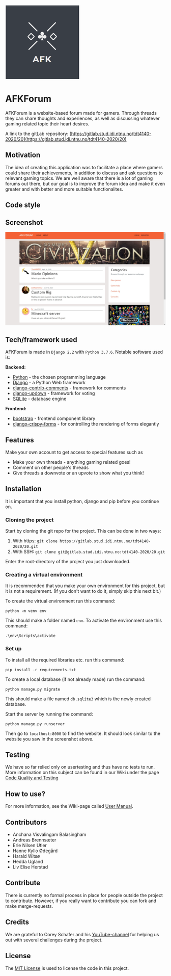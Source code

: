 ![AFKForum logo](media/AFK.PNG "logo")


# AFKForum

AFKForum is a website-based forum made for gamers. Through threads they can share thoughts and experiences, as well as discussing whatever gaming related topic their heart desires. 

A link to the gitLab repository: [https://gitlab.stud.idi.ntnu.no/tdt4140-2020/20](https://gitlab.stud.idi.ntnu.no/tdt4140-2020/20)

## Motivation
The idea of creating this application was to facilitate a place where gamers could share their achievements, in addition to discuss and ask questions to relevant gaming topics.
We are well aware that there is a lot of gaming forums out there, but our goal is to improve the forum idea and make it even greater and with better and more suitable functionalites. 

## Code style

## Screenshot
![AFKForum homepage](media/homepage.png "homepage")


## Tech/framework used
AFKForum is made in `Django 2.2` with `Python 3.7.6`. Notable software used is:

**Backend:**
 - [Python](https://www.python.org/) - the chosen programming language
 - [Django](https://www.djangoproject.com/) - a Python Web framework
 - [django-contrib-comments](https://django-contrib-comments.readthedocs.io/en/latest/index.html) - framework for comments
 - [django-updown](https://github.com/weluse/django-updown) - framework for voting
 - [SQLite](https://www.sqlite.org/index.html) - database engine
 
 **Frontend:**
 - [bootstrap](https://getbootstrap.com/) - frontend component library
 - [django-crispy-forms](https://django-crispy-forms.readthedocs.io/en/latest/) - for controlling the rendering of forms elegantly

 

## Features
Make your own account to get access to special features such as
 - Make your own threads - anything gaming related goes!
 - Comment on other people's threads
 - Give threads a downvote or an upvote to show what you think!

## Installation
It is important that you install python, django and pip before you continue on.

### Cloning the project
Start by cloning the git repo for the project. This can be done in two ways:

 1. With https:
	 ```git clone https://gitlab.stud.idi.ntnu.no/tdt4140-2020/20.git```
2. With SSH:
  ```git clone git@gitlab.stud.idi.ntnu.no:tdt4140-2020/20.git```

Enter the root-directory of the project you just downloaded.

### Creating a virtual environment
It is recommended that you make your own environment for this project, but it is not a requirement. (If you don't want to do it, simply skip this next bit.)

To create the virtual environment run this command:
```
python -m venv env
```
This should make a folder named `env`. To activate the environment use this command:
```
.\env\Scripts\activate
```

### Set up
To install all the required libraries etc. run this command:
```
pip install -r requirements.txt
```
To create a local database (if not already made) run the command:
```
python manage.py migrate
```
This should make a file named `db.sqlite3` which is the newly created database.

Start the server by running the command:
```
python manage.py runserver
```
Then go to `localhost:8000` to find the website. It should look similar to the website you saw in the screenshot above.

## Testing
We have so far relied only on usertesting and thus have no tests to run. More information on this subject can be found in our Wiki under the page [Code Quality and Testing](https://gitlab.stud.idi.ntnu.no/tdt4140-2020/20/-/wikis/Code-Quality-and-Testing#testing)

## How to use?
For more information, see the Wiki-page called [User Manual](https://gitlab.stud.idi.ntnu.no/tdt4140-2020/20/-/wikis/User%20Manual ). 

## Contributors
 - Anchana Visvalingam Balasingham
 - Andreas Brennsæter
 - Erle Nilsen Utler
 - Hanne Kyllo Ødegård
 - Harald Witsø
 - Hedda Ugland
 - Liv Elise Herstad

## Contribute
There is currently no formal process in place for people outside the project to contribute. However, if you really want to contribute you can fork and make merge-requests.

## Credits
We are grateful to Corey Schafer and his [YouTube-channel](https://www.youtube.com/user/schafer5) for helping us out with several challenges during the project. 

## License

The [MIT License](https://opensource.org/licenses/mit-license.php) is used to license the code in this project. 